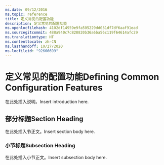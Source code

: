 ```yaml
---
ms.date: 09/12/2016
ms.topic: reference
title: 定义常见的配置功能
description: 定义常见的配置功能
ms.openlocfilehash: 4102df14959e9fa505229dd031df7df6aaf91ead
ms.sourcegitcommit: 488a940c7c828820b36a6ba56c119f64614afc29
ms.translationtype: HT
ms.contentlocale: zh-CN
ms.lasthandoff: 10/27/2020
ms.locfileid: "92666699"
---
```

# <a name="defining-common-configuration-features"></a><span data-ttu-id="d1839-103">定义常见的配置功能</span><span class="sxs-lookup"><span data-stu-id="d1839-103">Defining Common Configuration Features</span></span>

<span data-ttu-id="d1839-104">在此处插入说明。</span><span class="sxs-lookup"><span data-stu-id="d1839-104">Insert introduction here.</span></span>

## <a name="section-heading"></a><span data-ttu-id="d1839-105">部分标题</span><span class="sxs-lookup"><span data-stu-id="d1839-105">Section Heading</span></span>

<span data-ttu-id="d1839-106">在此处插入节正文。</span><span class="sxs-lookup"><span data-stu-id="d1839-106">Insert section body here.</span></span>

### <a name="subsection-heading"></a><span data-ttu-id="d1839-107">小节标题</span><span class="sxs-lookup"><span data-stu-id="d1839-107">Subsection Heading</span></span>

<span data-ttu-id="d1839-108">在此处插入小节正文。</span><span class="sxs-lookup"><span data-stu-id="d1839-108">Insert subsection body here.</span></span>
